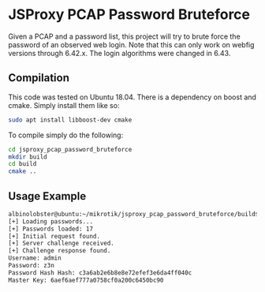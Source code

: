 # JSProxy PCAP Password Bruteforce

Given a PCAP and a password list, this project will try to brute force the password of an observed web login. Note that this can only work on webfig versions through 6.42.x. The login algorithms were changed in 6.43.

## Compilation
This code was tested on Ubuntu 18.04. There is a dependency on boost and cmake. Simply install them like so:

```sh
sudo apt install libboost-dev cmake
```

To compile simply do the following:

```sh
cd jsproxy_pcap_password_bruteforce
mkdir build
cd build
cmake ..
```

## Usage Example

```sh
albinolobster@ubuntu:~/mikrotik/jsproxy_pcap_password_bruteforce/build$ ./jsproxy_pcap_password_bruteforce -f ../sample/login.pcap -p ../sample/passwords.txt 
[+] Loading passwords...
[+] Passwords loaded: 17
[+] Initial request found.
[+] Server challenge received.
[+] Challenge response found.
Username: admin
Password: z3n
Password Hash Hash: c3a6ab2e6b8e8e72efef3e6da4ff040c
Master Key: 6aef6aef777a0758cf0a200c6450bc90
```
